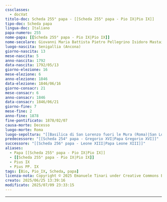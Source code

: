 ```yaml
---
cssclasses:
  - docVat
titolo-doc: Scheda 255° papa - [[Scheda 255° papa - Pio IX|Pio IX]]
tipo-doc: Scheda papa
lingua-doc: Italiano
papa-numero: 255
nome-papa: [[Scheda 255° papa - Pio IX|Pio IX]]
nome-secolare: Giovanni Maria Battista Pietro Pellegrino Isidoro Mastai-Ferretti
luogo-nascita: Senigallia (Ancona)
giorno-nascita: 13
mese-nascita: 5
anno-nascita: 1792
data-nascita: 1792/05/13
giorno-elezione: 16
mese-elezione: 6
anno-elezione: 1846
data-elezione: 1846/06/16
giorno-consacr: 21
mese-consacr: 6
anno-consacr: 1846
data-consacr: 1846/06/21
giorno-fine: 7
mese-fine: 2
anno-fine: 1878
fine-pontificato: 1878/02/07
causa-morte: Decesso
luogo-morte: Roma
luogo-sepoltura: "[[Basilica di San Lorenzo fuori le Mura (Roma)|San Lorenzo fuori le Mura]]"
predecessore: "[[Scheda 254° papa - Gregorio XVI|Papa Gregorio XVI]]"
successore: "[[Scheda 256° papa - Leone XIII|Papa Leone XIII]]"
aliases:
  - Papa [[Scheda 255° papa - Pio IX|Pio IX]]
  - [[Scheda 255° papa - Pio IX|Pio IX]]
  - Pius IX
  - Pius PP. IX
tags: [Bio, Pio_IX, Scheda, papa]
licenza-nota: Copyright © 2025 Emanuele Tinari under Creative Commons BY-NC-SA 4.0 https://creativecommons.org/licenses/by-nc-sa/4.0/
creato: 2025/06/25 13:39:16
modificato: 2025/07/09 23:33:15
---
```


***